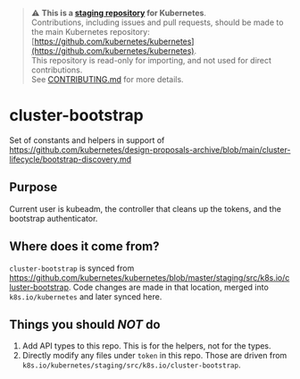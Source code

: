 > ⚠️ **This is a [staging repository](https://git.k8s.io/kubernetes/staging#external-repository-staging-area) for Kubernetes**.  
> Contributions, including issues and pull requests, should be made to the main Kubernetes repository: [https://github.com/kubernetes/kubernetes](https://github.com/kubernetes/kubernetes).  
> This repository is read-only for importing, and not used for direct contributions.  
> See [CONTRIBUTING.md](./CONTRIBUTING.md) for more details.

# cluster-bootstrap

Set of constants and helpers in support of
https://github.com/kubernetes/design-proposals-archive/blob/main/cluster-lifecycle/bootstrap-discovery.md


## Purpose

Current user is kubeadm, the controller that cleans up the tokens, and the bootstrap authenticator.


## Where does it come from?

`cluster-bootstrap` is synced from https://github.com/kubernetes/kubernetes/blob/master/staging/src/k8s.io/cluster-bootstrap.
Code changes are made in that location, merged into `k8s.io/kubernetes` and later synced here.


## Things you should *NOT* do

 1. Add API types to this repo.  This is for the helpers, not for the types.
 2. Directly modify any files under `token` in this repo.  Those are driven from `k8s.io/kubernetes/staging/src/k8s.io/cluster-bootstrap`.

